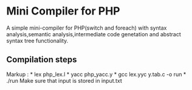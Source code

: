 # Mini Compiler for PHP
A simple mini-compiler for PHP(switch and foreach) with syntax analysis,semantic analysis,intermediate code genetation and abstract syntax tree functionality.
## Compilation steps
Markup : * lex php_lex.l
         * yacc php_yacc.y
         * gcc lex.yyc y.tab.c -o run
         * ./run
Make sure that input is stored in input.txt
